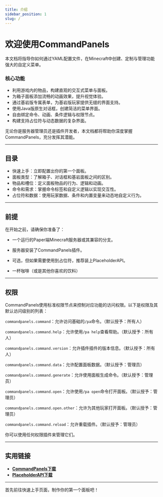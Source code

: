 ```yaml
---
title: 介绍
sidebar_position: 1
slug: /
---
```


# 欢迎使用CommandPanels

本文档将指导你如何通过YAML配置文件，在Minecraft中创建、定制与管理功能强大的自定义菜单。

### 核心功能

- 利用游戏内的物品，构建直观的交互式菜单与面板。
- 为箱子面板添加流畅的动画效果，提升视觉体验。
- 通过基岩版专属表单，为基岩版玩家提供无缝的界面支持。
- 使用Java版原生对话框，创建简洁的菜单界面。
- 自由绑定命令、动画、条件逻辑与权限节点。
- 构建支持占位符与动态数据的复杂界面。

无论你是服务器管理员还是插件开发者，本文档都将帮助你深度掌握CommandPanels，充分发挥其潜能。

------

## 目录

- 快速上手：立即配置出你的第一个面板。
- 面板类型：了解箱子、对话框和基岩面板之间的区别。
- 物品和槽位：定义面板物品的行为、逻辑和动画。
- 命令和需求：掌握命令标签和自定义逻辑以实现交互性。
- 占位符和数据：使用玩家数据、条件和内置变量来动态地自定义行为。

------

## 前提

在开始之前，请确保你准备了：

- 一个运行的Paper端Minecraft服务器或其兼容的分支。

- 服务器安装了CommandPanels插件。
- 可选，但如果需要使用到占位符，推荐装上PlaceholderAPI。
- 一杯咖啡（或是其他你喜欢的饮料）

------

## 权限

CommandPanels使用标准权限节点来控制对应功能的访问权限。以下是权限及其默认访问级别的列表：

`commandpanels.command`：允许访问基础的`/pa`命令。（默认授予：所有人）

`commandpanels.command.help`：允许使用`/pa help`查看帮助。（默认授予：所有人）

`commandpanels.command.version`：允许插件插件的版本信息。（默认授予：所有人）

`commandpanels.command.data`：允许配置面板数据。（默认授予：管理员）

`commandpanels.command.generate`：允许使用面板生成命令。（默认授予：管理员）

`commandpanels.command.open`：允许使用`/pa open`命令打开面板。（默认授予：管理员）

`commandpanels.command.open.other`：允许为其他玩家打开面板。（默认授予：管理员）

`commandpanels.command.reload`：允许重载插件。（默认授予：管理员）

你可以使用任何权限插件来管理它们。

------

## 实用链接

- [**CommandPanels下载**](https://modrinth.com/plugin/commandpanels)
- [**PlaceholderAPI下载**](https://www.spigotmc.org/resources/6245/)

------

首先前往快速上手页面，制作你的第一个面板吧！